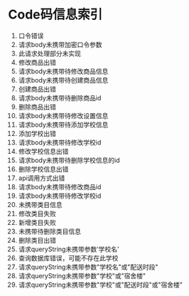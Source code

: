 # Code码信息索引

1. 口令错误
2. 请求body未携带加密口令参数
3. 此请求处理部分未实现
4. 修改商品出错
5. 请求body未携带待修改商品信息
6. 请求body未携带待创建商品信息
7. 创建商品出错
8. 请求body未携带待删除商品id
9. 删除商品出错
10. 请求body未携带待修改设置信息
11. 请求body未携带待添加学校信息
12. 添加学校出错
13. 请求body未携带待修改学校id
14. 修改学校信息出错
15. 请求body未携带待删除学校信息的id
16. 删除学校信息出错
17. api调用方式出错
18. 请求body未携带待修改商品id
19. 请求body未携带待修改学校id
20. 未携带类目信息
21. 修改类目失败
22. 新增类目失败
23. 未携带待删除类目信息
24. 删除类目出错
25. 请求queryString未携带参数'学校名'
26. 查询数据库错误，可能不存在此学校
27. 请求queryString未携带参数"学校名"或"配送时段"
28. 请求queryString未携带参数"学校"或"宿舍楼"
29. 请求queryString未携带参数"学校"或"配送时段"或"宿舍楼"